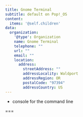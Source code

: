 ```yaml
---
title: Gnome Terminal
subtitle: default on Pop!_OS
content:
  items: '@self.children'
data:
  organization:
    '@type': Organization
    name: Gnome Terminal
    telephone: ""
    url: ""
    email: ""
    location:
      address:
        streetAddress: ""
        addressLocality: Waldport
        addressRegion: OR
        postalCode: "97394"
        addressCountry: US
---
```


- console for the command line

===
